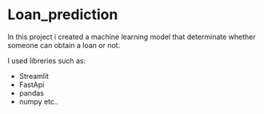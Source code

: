 # Loan_prediction

In this project i created a machine learning model that determinate whether someone can obtain a loan or not.

I used libreries such as:
- Streamlit
- FastApi
- pandas
- numpy
etc..

